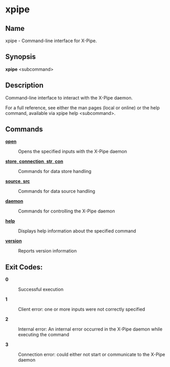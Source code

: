 # xpipe

<h2 id="_name">Name</h2>
<div class="sectionbody">
<p>xpipe - Command-line interface for X-Pipe.</p>
</div>
<div class="sect1">
<h2 id="_synopsis">Synopsis</h2>
<div class="sectionbody">
<div class="paragraph">
<p><strong>xpipe</strong> &lt;subcommand&gt;</p>
</div>
</div>
</div>
<div class="sect1">
<h2 id="_description">Description</h2>
<div class="sectionbody">
<div class="paragraph">
<p>Command-line interface to interact with the X-Pipe daemon.</p>
</div>
<div class="paragraph">
<p>For a full reference, see either the man pages (local or online) or the help command, available via xpipe help &lt;subcommand&gt;.</p>
</div>
</div>
</div>
<div class="sect1">
<h2 id="_commands">Commands</h2>
<div class="sectionbody">
<div class="dlist">
<dl>
<dt class="hdlist1"><a href="xpipe-open"><strong>open</strong></a></dt>
<dd>
<p>Opens the specified inputs with the X-Pipe daemon</p>
</dd>
<dt class="hdlist1"><a href="xpipe-store"><strong>store</strong>, <strong>connection</strong>, <strong>str</strong>, <strong>con</strong></a></dt>
<dd>
<p>Commands for data store handling</p>
</dd>
<dt class="hdlist1"><a href="xpipe-source"><strong>source</strong>, <strong>src</strong></a></dt>
<dd>
<p>Commands for data source handling</p>
</dd>
<dt class="hdlist1"><a href="xpipe-daemon"><strong>daemon</strong></a></dt>
<dd>
<p>Commands for controlling the X-Pipe daemon</p>
</dd>
<dt class="hdlist1"><a href="xpipe-help"><strong>help</strong></a></dt>
<dd>
<p>Displays help information about the specified command</p>
</dd>
<dt class="hdlist1"><a href="xpipe-version"><strong>version</strong></a></dt>
<dd>
<p>Reports version information</p>
</dd>
</dl>
</div>
</div>
</div>
<div class="sect1">
<h2 id="_exit_codes">Exit Codes:</h2>
<div class="sectionbody">
<div class="dlist">
<dl>
<dt class="hdlist1"><strong>0</strong></dt>
<dd>
<p>Successful execution</p>
</dd>
<dt class="hdlist1"><strong>1</strong></dt>
<dd>
<p>Client error: one or more inputs were not correctly specified</p>
</dd>
<dt class="hdlist1"><strong>2</strong></dt>
<dd>
<p>Internal error: An internal error occurred in the X-Pipe daemon while executing the command</p>
</dd>
<dt class="hdlist1"><strong>3</strong></dt>
<dd>
<p>Connection error: could either not start or communicate to the X-Pipe daemon</p>
</dd>
</dl>
</div>
</div>
</div>
